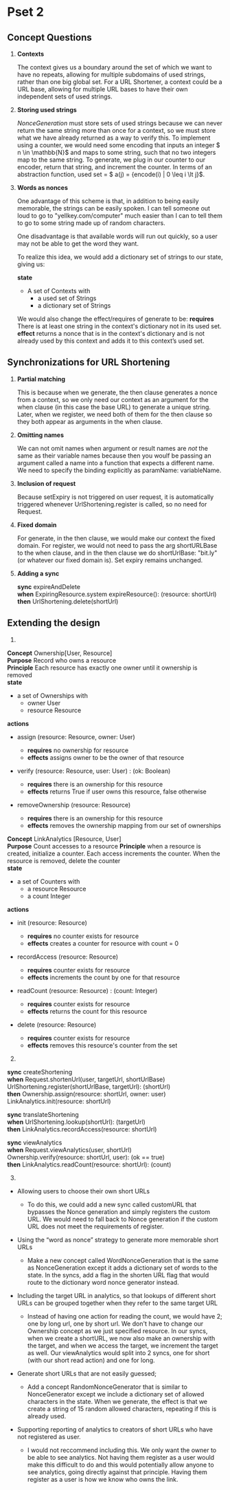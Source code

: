 # Pset 2
## Concept Questions
1. **Contexts**

    The context gives us a boundary around the set of which we want to have no repeats, allowing for multiple subdomains of used strings, rather than one big global set.
    For a URL Shortener, a context could be a URL base, allowing for multiple URL bases to have their own independent sets of used strings.

2. **Storing used strings**

    *NonceGeneration* must store sets of used strings because we can never return the same string more than once for a context, so we must store what we have already returned as a way to verify this.
    To implement using a counter, we would need some encoding that inputs an integer $ n \in \mathbb{N}$ and maps to some string, such that no two integers map to the same string. To generate, we plug in our counter to our encoder, return that string, and increment the counter. In terms of an abstraction function, used set = $ a(j) = \{encode(i)  |  0 \leq i \lt j\}$.

3. **Words as nonces**

    One advantage of this scheme is that, in addition to being easily memorable, the strings can be easily spoken. I can tell someone out loud to go to "yellkey.com/computer" much easier than I can to tell them to go to some string made up of random characters.

    One disadvantage is that available words will run out quickly, so a user may not be able to get the word they want.

    To realize this idea, we would add a dictionary set of strings to our state, giving us:

    **state**

    * A set of Contexts with
        * a used set of Strings
        * a dictionary set of Strings

        
    We would also change the effect/requires of generate to be:
    **requires** There is at least one string in the context's dictionary not in its used set.
    **effect** returns a nonce that is in the context's dictionary and is not already used by this context and adds it to this context’s used set.


## Synchronizations for URL Shortening
1. **Partial matching**

    This is because when we generate, the then clause generates a nonce from a context, so we only need our context as an argument for the when clause (in this case the base URL) to generate a unique string. Later, when we register, we need both of them for the then clause so they both appear as arguments in the when clause.

2. **Omitting names**

    We can not omit names when argument or result names are *not* the same as their variable names because then you woulf be passing an argument called a name into a function that expects a different name. We need to specify the binding explicitly as paramName: variableName.

3.  **Inclusion of request** 

    Because setExpiry is not triggered on user request, it is automatically triggered whenever UrlShortening.register is called, so no need for Request.

4. **Fixed domain**

    For generate, in the then clause, we would make our context the fixed domain. For register, we would not need to pass the arg shortURLBase to the when clause, and in the then clause we do shortUrlBase: "bit.ly" (or whatever our fixed domain is). Set expiry remains unchanged.

5. **Adding a sync**

    **sync** expireAndDelete  
    **when** ExpiringResource.system expireResource(): (resource: shortUrl)  
    **then** UrlShortening.delete(shortUrl)

## Extending the design
1. 
**Concept** Ownership[User, Resource]  
**Purpose** Record who owns a resource  
**Principle** Each resource has exactly one owner until it ownership is removed  
**state**   
* a set of Ownerships with
    * owner User
    * resource Resource    

**actions**  
* assign (resource: Resource, owner: User)
    * **requires** no ownership for resource
    * **effects** assigns owner to be the owner of that resource

* verify (resource: Resource, user: User) : (ok: Boolean)
    * **requires** there is an ownership for this resource
    * **effects** returns True if user owns this resource, false otherwise

* removeOwnership (resource: Resource)
    * **requires** there is an ownership for this resource
    * **effects** removes the ownership mapping from our set of ownerships

**Concept** LinkAnalytics [Resource, User]  
**Purpose** Count accesses to a resource
**Principle** when a resource is created, initialize a counter. Each access increments the counter. When the resource is removed, delete the counter  
**state**
* a set of Counters with
    * a resource Resource
    * a count Integer

**actions**  
* init (resource: Resource)
    * **requires** no counter exists for resource
    * **effects** creates a counter for resource with count = 0

* recordAccess (resource: Resource)
    * **requires** counter exists for resource
    * **effects** increments the count by one for that resource

* readCount (resource: Resource) : (count: Integer)
    * **requires** counter exists for resource
    * **effects** returns the count for this resource

* delete (resource: Resource)
    * **requires** counter exists for resource
    * **effects** removes this resource's counter from the set

2. 

**sync** createShortening  
**when**
Request.shortenUrl(user, targetUrl, shortUrlBase)  
UrlShortening.register(shortUrlBase, targetUrl): (shortUrl)  
**then**
Ownership.assign(resource: shortUrl, owner: user)  
LinkAnalytics.init(resource: shortUrl)  


**sync** translateShortening  
**when** UrlShortening.lookup(shortUrl): (targetUrl)  
**then** LinkAnalytics.recordAccess(resource: shortUrl)  


**sync** viewAnalytics  
**when**
Request.viewAnalytics(user, shortUrl)  
Ownership.verify(resource: shortUrl, user): (ok == true)  
**then** LinkAnalytics.readCount(resource: shortUrl): (count)

3. 
* Allowing users to choose their own short URLs
    * To do this, we could add a new sync called customURL that bypasses the Nonce generation and simply registers the custom URL. We would need to fall back to Nonce generation if the custom URL does not meet the requirements of register.

* Using the “word as nonce” strategy to generate more memorable short URLs
    * Make a new concept called WordNonceGeneration that is the same as NonceGeneration except it adds a dictionary set of words to the state. In the syncs, add a flag in the shorten URL flag that would route to the dictionary word nonce generator instead.

* Including the target URL in analytics, so that lookups of different short URLs can be grouped together when they refer to the same target URL
    * Instead of having one action for reading the count, we would have 2; one by long url, one by short url. We don't have to change our Ownership concept as we just specified resource. In our syncs, when we create a shortURL, we now also make an ownership with the target, and when we access the target, we increment the target as well. Our viewAnalytics would split into 2 syncs, one for short (with our short read action) and one for long.

* Generate short URLs that are not easily guessed;
    * Add a concept RandomNonceGenerator that is similar to NonceGenerator except we include a dictionary set of allowed characters in the state. When we generate, the effect is that we create a string of 15 random allowed characters, repeating if this is already used.

* Supporting reporting of analytics to creators of short URLs who have not registered as user.
    * I would not reccommend including this. We only want the owner to be able to see analytics. Not having them register as a user would make this difficult to do and this would potentially allow anyone to see analytics, going directly against that principle. Having them register as a user is how we know who owns the link.








